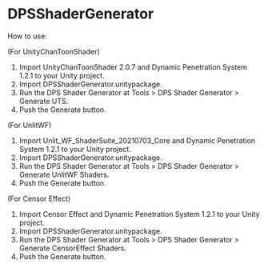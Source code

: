 # DPSShaderGenerator

How to use:

(For UnityChanToonShader)
1. Import UnityChanToonShader 2.0.7 and Dynamic Penetration System 1.2.1 to your Unity project.
2. Import DPSShaderGenerator.unitypackage.
3. Run the DPS Shader Generator at Tools > DPS Shader Generator > Generate UTS.
4. Push the Generate button.

(For UnlitWF)
1. Import Unlit_WF_ShaderSuite_20210703_Core and Dynamic Penetration System 1.2.1 to your Unity project.
2. Import DPSShaderGenerator.unitypackage.
3. Run the DPS Shader Generator at Tools > DPS Shader Generator > Generate UnlitWF Shaders.
4. Push the Generate button.

(For Censor Effect)
1. Import Censor Effect and Dynamic Penetration System 1.2.1 to your Unity project.
2. Import DPSShaderGenerator.unitypackage.
3. Run the DPS Shader Generator at Tools > DPS Shader Generator > Generate CensorEffect Shaders.
4. Push the Generate button.